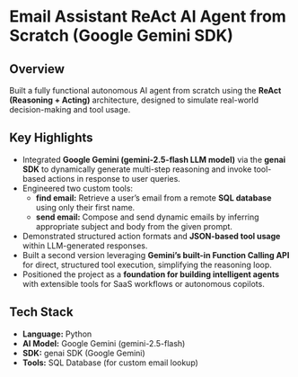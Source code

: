 # Email Assistant ReAct AI Agent from Scratch (Google Gemini SDK)

## Overview

Built a fully functional autonomous AI agent from scratch using the **ReAct (Reasoning + Acting)** architecture, designed to simulate real-world decision-making and tool usage.

## Key Highlights

- Integrated **Google Gemini (gemini-2.5-flash LLM model)** via the **genai SDK** to dynamically generate multi-step reasoning and invoke tool-based actions in response to user queries.
- Engineered two custom tools:
  - **find email:** Retrieve a user’s email from a remote **SQL database** using only their first name.
  - **send email:** Compose and send dynamic emails by inferring appropriate subject and body from the given prompt.
- Demonstrated structured action formats and **JSON-based tool usage** within LLM-generated responses.
- Built a second version leveraging **Gemini’s built-in Function Calling API** for direct, structured tool execution, simplifying the reasoning loop.
- Positioned the project as a **foundation for building intelligent agents** with extensible tools for SaaS workflows or autonomous copilots.

## Tech Stack

- **Language:** Python
- **AI Model:** Google Gemini (gemini-2.5-flash)
- **SDK:** genai SDK (Google Gemini)
- **Tools:** SQL Database (for custom email lookup)
